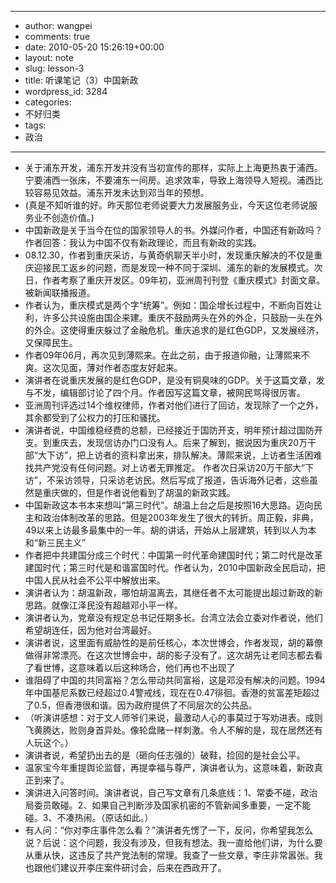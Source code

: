 - --
- author: wangpei
- comments: true
- date: 2010-05-20 15:26:19+00:00
- layout: note
- slug: lesson-3
- title: 听课笔记（3）中国新政
- wordpress_id: 3284
- categories:
- 不好归类
- tags:
- 政治
- --
- 关于浦东开发，浦东开发并没有当初宣传的那样，实际上上海更热衷于浦西。宁要浦西一张床，不要浦东一间房。追求效率，导致上海领导人短视。浦西比较容易见效益。浦东开发未达到邓当年的预想。 
- (真是不知听谁的好。昨天那位老师说要大力发展服务业，今天这位老师说服务业不创造价值。)
- 中国新政是关于当今在位的国家领导人的书。外媒问作者，中国还有新政吗？作者回答：我认为中国不仅有新政理论，而且有新政的实践。
- 08.12.30，作者到重庆采访，与黄奇帆聊天半小时，发现重庆解决的不仅是重庆迎接民工返乡的问题，而是发现一种不同于深圳、浦东的新的发展模式。次日，作者考察了重庆开发区。09年初，亚洲周刊刊登《重庆模式》封面文章。被新闻联播报道。
- 作者认为，重庆模式是两个字“统筹”。例如：国企增长过程中，不断向百姓让利，许多公共设施由国企来建。重庆不鼓励两头在外的外企，只鼓励一头在外的外企。这使得重庆躲过了金融危机。重庆追求的是红色GDP，又发展经济，又保障民生。
- 作者09年06月，再次见到薄熙来。在此之前，由于报道仰融，让薄熙来不爽。这次见面，薄对作者态度友好起来。
- 演讲者在说重庆发展的是红色GDP，是没有铜臭味的GDP。关于这篇文章，发与不发，编辑部讨论了四个月。作者因写这篇文章，被网民骂得很厉害。
- 亚洲周刊评选过14个维权律师，作者对他们进行了回访，发现除了一个之外，其余都受到了公权力的打压和骚扰。 
- 演讲者说，中国维稳经费的总额，已经接近于国防开支，明年预计超过国防开支。到重庆去，发现信访办门口没有人。后来了解到，据说因为重庆20万干部“大下访”，把上访者的资料拿出来，排队解决。薄熙来说，上访者生活困难找共产党没有任何问题。对上访者无罪推定。  作者次日采访20万干部大“下访”，不采访领导，只采访老访民。然后写成了报道，告诉海外记者，这些虽然是重庆做的，但是作者说他看到了胡温的新政实践。
- 中国新政这本书本来想叫“第三时代”。胡温上台之后是按照16大思路。迈向民主和政治体制改革的思路。但是2003年发生了很大的转折。周正毅，非典，49以来上访最多最集中的一年。胡的讲话，开始从上层建筑，转到以人为本和“新三民主义”
- 作者把中共建国分成三个时代：中国第一时代革命建国时代；第二时代是改革建国时代；第三时代是和谐富国时代。作者认为，2010中国新政全民启动，把中国人民从社会不公平中解放出来。
- 演讲者认为：胡温新政，哪怕胡温离去，其继任者不太可能提出超过新政的新思路。就像江泽民没有超越邓小平一样。 
- 演讲者认为，党章没有规定总书记任期多长。台湾立法会立委对作者说，他们希望胡连任，因为他对台湾最好。
- 演讲者说，这里面有威胁性的是前任核心，本次世博会，作者发现，胡的幕僚做得非常漂亮。在这次世博会中，胡的影子没有了。这次胡先让老同志都去看了看世博，这意味着以后这种场合，他们再也不出现了
- 谁阻碍了中国的共同富裕？怎么带动共同富裕，这是邓没有解决的问题。1994年中国基尼系数已经超过0.4警戒线，现在在0.47徘徊。香港的贫富差矩超过了0.5，但香港很和谐。因为政府提供了不同层次的公共品。
- （听演讲感想：对于文人师爷们来说，最激动人心的事莫过于写劝进表。成则飞黄腾达，败则身首异处。像轮盘赌一样刺激。令人不解的是，现在居然还有人玩这个。） 
- 演讲者说，希望扔出去的是（砸向任志强的）破鞋，捡回的是社会公平。
- 温家宝今年重提舆论监督，再提幸福与尊严，演讲者认为，这意味着，新政真正到来了。
- 演讲进入问答时间。演讲者说，自己写文章有几条底线：1、常委不碰，政治局委员敢碰。2、如果自己判断涉及国家机密的不管新闻多重要，一定不能碰。3、不凑热闹。（原话如此。） 
- 有人问：“你对李庄事件怎么看？”演讲者先愣了一下，反问，你希望我怎么说？后说：这个问题，我没有涉及，但我有想法。我一直给他们讲，为什么要从重从快，这违反了共产党法制的常理。我查了一些文章，李庄非常嚣张。我也跟他们建议开李庄案件研讨会，后来在西政开了。
